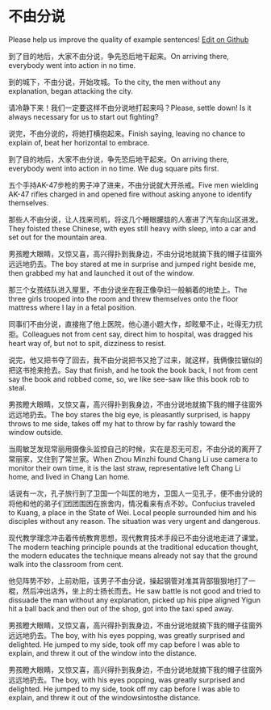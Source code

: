 # 不由分说

Please help us improve the quality of example sentences! [Edit on Github](https://github.com/jiyushe/jiyu-example-sentence-source/blob/main/chinese/buyoufenshuo.md)

<p><span class="chinese">到了目的地后，大家不由分说，争先恐后地干起来。</span><span class="english">On arriving there, everybody went into action in no time.</span></p>

<p><span class="chinese">到的城下，不由分说，开始攻城。</span><span class="english">To the city, the men without any explanation, began attacking the city.</span></p>

<p><span class="chinese">请冷静下来！我们一定要这样不由分说地打起来吗？</span><span class="english">Please, settle down! Is it always necessary for us to start out fighting?</span></p>

<p><span class="chinese">说完，不由分说的，将她打横抱起来。</span><span class="english">Finish saying, leaving no chance to explain of, beat her horizontal to embrace.</span></p>

<p><span class="chinese">到了目的地后，大家不由分说，争先恐后地干起来。</span><span class="english">On arriving there, everybody went into action in no time. We dug square pits first.</span></p>

<p><span class="chinese">五个手持AK-47步枪的男子冲了进来，不由分说就大开杀戒。</span><span class="english">Five men wielding AK-47 rifles charged in and opened fire without asking anyone to identify themselves.</span></p>

<p><span class="chinese">那些人不由分说，让人找来司机，将这几个睡眼朦胧的人塞进了汽车向山区进发。</span><span class="english">They foisted these Chinese, with eyes still heavy with sleep, into a car and set out for the mountain area.</span></p>

<p><span class="chinese">男孩瞪大眼睛，又惊又喜，高兴得扑到我身边，不由分说地就摘下我的帽子往窗外远远地扔去。</span><span class="english">The boy stared at me in surprise and jumped right beside me, then grabbed my hat and launched it out of the window.</span></p>

<p><span class="chinese">那三个女孩结队进入屋里，不由分说坐在我正像孕妇一般躺着的地垫上。</span><span class="english">The three girls trooped into the room and threw themselves onto the floor mattress where I lay in a fetal position.</span></p>

<p><span class="chinese">同事们不由分说，直接拖了他上医院，他心道小题大作，却眩晕不止，吐得无力抗拒。</span><span class="english">Colleagues not from cent say, direct him to hospital, was dragged his heart way of, but not to spit, dizziness to resist.</span></p>

<p><span class="chinese">说完，他又把书夺了回去，我不由分说把书又抢了过来，就这样，我俩像拉锯似的把这书抢来抢去。</span><span class="english">Say that finish, and he took the book back, I not from cent say the book and robbed come, so, we like see-saw like this book rob to steal.</span></p>

<p><span class="chinese">男孩瞪大眼睛，又惊又喜，高兴得扑到我身边，不由分说地就摘下我的帽子往窗外远远地扔去。</span><span class="english">The boy stares the big eye, is pleasantly surprised, is happy throws to me side, takes off my hat to throw by far rashly toward the window outside.</span></p>

<p><span class="chinese">当周敏芝发现常丽用摄像头监控自己的时候，实在是忍无可忍，不由分说的离开了常丽家，又住到了常兰家。</span><span class="english">When Zhou Minzhi found Chang Li use camera to monitor their own time, it is the last straw, representative left Chang Li home, and lived in Chang Lan home.</span></p>

<p><span class="chinese">话说有一次，孔子旅行到了卫国一个叫匡的地方，卫国人一见孔子，便不由分说的将他和他的弟子们团团围困在旅舍内，情况看来有点不妙。</span><span class="english">Confucius traveled to Kuang, a place in the State of Wei. Local people surrounded him and his disciples without any reason. The situation was very urgent and dangerous.</span></p>

<p><span class="chinese">现代教学理念冲击着传统教育思想，现代教育技术手段已不由分说地走进了课堂。</span><span class="english">The modern teaching principle pounds at the traditional education thought, the modern educates the technique means already not say that the ground walk into the classroom from cent.</span></p>

<p><span class="chinese">他见阵势不妙，上前劝阻，该男子不由分说，操起钢管对准其背部狠狠地打了一棍，然后冲出店外，坐上的士扬长而去。</span><span class="english">He saw battle is not good and tried to dissuade the man without any explanation, picked up his pipe aligned Yigun hit a ball back and then out of the shop, got into the taxi sped away.</span></p>

<p><span class="chinese">男孩瞪大眼睛，又惊又喜，高兴得扑到我身边，不由分说地就摘下我的帽子往窗外远远地扔去。</span><span class="english">The boy, with his eyes popping, was greatly surprised and delighted. He jumped to my side, took off my cap before I was able to explain, and threw it out of the window into the distance.</span></p>

<p><span class="chinese">男孩瞪大眼睛，又惊又喜，高兴得扑到我身边，不由分说地就摘下我的帽子往窗外远远地扔去。</span><span class="english">The boy, with his eyes popping, was greatly surprised and delighted. He jumped to my side, took off my cap before I was able to explain, and threw it out of the windowsintosthe distance.</span></p>

